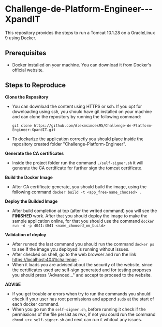 # Challenge-de-Platform-Engineer---XpandIT

This repository provides the steps to run a Tomcat 10.1.28 on a OracleLinux 9 using Docker.

## Prerequisites

- Docker installed on your machine. You can download it from Docker's official website.

## Steps to Reproduce

**Clone the Repository**
- You can download the content using HTTPS or ssh. If you opt for downloading using ssh, you should have git installed on your machine and can clone the repository by running the following command:
   
   `git clone https://github.com/Alexmsimoes95/Challenge-de-Platform-Engineer-XpandIT.git`
- To dockarize the application correctly you should place inside the repository created folder "Challenge-Platform-Engineer".

**Generate the CA certificates**
- Inside the project folder run the command `./self-signer.sh` it will generate the CA certificate for further sign the tomcat certificate.

**Build the Docker Image**
- After CA certificate generate, you should build the image, using the following command `docker build -t <app_free-name_choosed> .`

**Deploy the Builded Image**
- After build completion at top (after the writed command) you will see the **FINISHED** work. After that you should deploy the image to make the sample application online, for that you should use the command `docker run -d -p 4041:4041 <name_choosed_on_build>`

**Validation of deploy**
- After runned the last command you should run the command `docker ps` to see if the image you deployed is running without issues.
- After checked on shell, go to the web browser and run the link [https://localhost:4041/challenge](https://localhost:4041/challenge) .
- When it loads you are advised about the security of the website, since the certificates used are self-sign generated and for testing proposes you should press "Advanced..." and accept to proceed to the website.

**ADVISE**
- If you get trouble or errors when try to run the commands you should check if your user has root permissions and append `sudo` at the start of each docker command.
- When you go run the `self-signer.sh`, before running it check if the permissions of the file persist as rwx, if not you could run the command `chmod u+x self-signer.sh` and next can run it whitout any issues.
